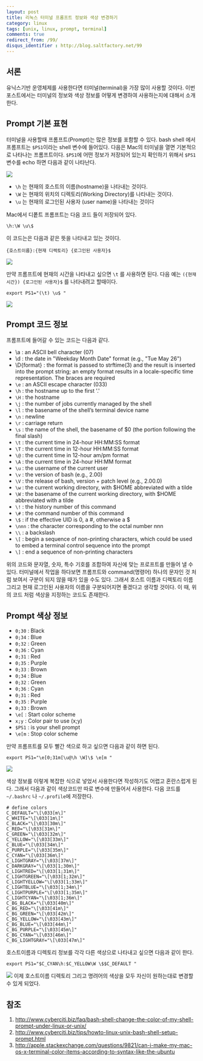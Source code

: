 ```yaml
---
layout: post
title: 리눅스 터미널 프롬프트 정보와 색상 변경하기
category: linux
tags: [unix, linux, prompt, terminal]
comments: true
redirect_from: /99/
disqus_identifier : http://blog.saltfactory.net/99
---
```


## 서론

유닉스기반 운영체제를 사용한다면 터미널(terminal)을 가장 많이 사용할 것이다. 이번 포스트에서는 터미널의 정보와 색상 정보를 어떻게 변경하여 사용하는지에 대해서 소개한다.

<!--more-->

## Prompt 기본 표현

터미널을 사용할때 프롬프트(Prompt)는 많은 정보를 포함할 수 있다. bash shell 에서 프롬프트는 `$PS1`이라는 shell 변수에 들어있다. 다음은 Mac의 터미널을 열면 기본적으로 나타나는 프롬프트이다. `$PS1`에 어떤 정보가 저장되어 있는지 확인하기 위해서 `$PS1` 변수를 echo 하면 다음과 같이 나타난다.

![](http://blog.hibrainapps.net/saltfactory/images/d5d69554-a43b-4e6f-98fd-66f800153d77)

* `\h` 는 현재의 호스트의 이름(hostname)을 나타내는 것이다.
* `\W` 는 현재의 위치의 디렉토리(Working Directory)를 나타내는 것이다.
* `\u` 는 현재의 로그인된 사용자 (user name)을 나타내는 것이다

Mac에서 디퐅트 프롬프트는 다음 코드 들이 저장되어 있다.

```
\h:\W \u\$
```

이 코드는은 다음과 같은 뜻을 나타내고 있는 것이다.

```
{호스트이름}:{현재 디렉토리} {로그인된 사용자}$
```

![](http://blog.hibrainapps.net/saltfactory/images/3d456f9d-7fa4-44cb-9460-0493d7e8dc88)

만약 프롬프트에 현재의 시간을 나타내고 싶으면 `\t` 를 사용하면 된다. 다음 예는 `({현재시간}) {로그인된 사용자}$` 를 나타내려고 할때이다.

```
export PS1="(\t) \u$ "
```

![](http://blog.hibrainapps.net/saltfactory/images/f6f02332-74ce-4b75-b533-fb629d93e2c0)

## Prompt 코드 정보  

프롬프트에 들어갈 수 있는 코드는 다음과 같다.

* \a : an ASCII bell character (07)
* \d : the date in "Weekday Month Date" format (e.g., "Tue May 26")
* \D{format} :	the format is passed to strftime(3) and the result is inserted into the prompt string; an empty format results in a locale-specific time representation. The braces are required
* `\e` : an ASCII escape character (033)
* `\h` : the hostname up to the first '.'
* `\H` : the hostname
* `\j` : the number of jobs currently managed by the shell
* `\l` : the basename of the shell’s terminal device name
* `\n` : newline
* `\r` : carriage return
* `\s` : the name of the shell, the basename of $0 (the portion following the final slash)
* `\t` : the current time in 24-hour HH:MM:SS format
* `\T` : the current time in 12-hour HH:MM:SS format
* `\@` : the current time in 12-hour am/pm format
* `\A` : the current time in 24-hour HH:MM format
* `\u` : the username of the current user
* `\v` : the version of bash (e.g., 2.00)
* `\V` : the release of bash, version + patch level (e.g., 2.00.0)
* `\w` : the current working directory, with $HOME abbreviated with a tilde
* `\W` : the basename of the current working directory, with $HOME abbreviated with a tilde
* `\!` : the history number of this command
* `\#` : the command number of this command
* `\$` : if the effective UID is 0, a #, otherwise a $
* `\nnn` : the character corresponding to the octal number nnn
* `\\` : a backslash
* `\[` : begin a sequence of non-printing characters, which could be used to embed a terminal control sequence into the prompt
* `\]` : end a sequence of non-printing characters

위의 코드와 문자열, 숫자, 특수 기호를 조합하여 자신에 맞는 프로프트를 만들어 낼 수 있다. 터미널에서 작업을 하다보면 프롬프트와 command(명령어) 하나의 문자인 것 처럼 보여서 구분이 되지 않을 때가 있을 수도 있다. 그래서 호스트 이름과 디렉토리 이름 그리고 현재 로그인된 사용자의 이름을 구분되어지면 좋겠다고 생각할 것이다. 이 때, 위의 코드 처럼 색상을 지정하는 코드도 존재한다.

## Prompt 색상 정보

* `0;30` : Black
* `0;34` : Blue
* `0;32` : Green
* `0;36` : Cyan
* `0;31` : Red
* `0;35` : Purple
* `0;33` : Brown
* `0;34` : Blue
* `0;32` : Green
* `0;36` : Cyan
* `0;31` : Red
* `0;35` : Purple
* `0;33` : Brown
* `\e[` : Start color scheme
* `x;y` : Color pair to use (x;y)
* `$PS1` : is your shell prompt
* `\e[m` : Stop color scheme

만약 프롬프트를 모두 빨간 색으로 하고 싶으면 다음과 같이 하면 된다.

```
export PS1="\e[0;31m[\u@\h \W]\$ \e[m "
```

![](http://blog.hibrainapps.net/saltfactory/images/d54e1989-988f-4884-a949-8ad6e24ce33f)


색상 정보를 이렇게 복잡한 식으로 넣었서 사용한다면 작성하기도 어렵고 혼란스럽게 된다. 그래서 다음과 같이 색상코드만 따로 변수에 만들어서 사용한다. 다음 코드를 `~/.bashrc` 나 `~/.profile`에 저장한다.

```
# define colors
C_DEFAULT="\[\033[m\]"
C_WHITE="\[\033[1m\]"
C_BLACK="\[\033[30m\]"
C_RED="\[\033[31m\]"
C_GREEN="\[\033[32m\]"
C_YELLOW="\[\033[33m\]"
C_BLUE="\[\033[34m\]"
C_PURPLE="\[\033[35m\]"
C_CYAN="\[\033[36m\]"
C_LIGHTGRAY="\[\033[37m\]"
C_DARKGRAY="\[\033[1;30m\]"
C_LIGHTRED="\[\033[1;31m\]"
C_LIGHTGREEN="\[\033[1;32m\]"
C_LIGHTYELLOW="\[\033[1;33m\]"
C_LIGHTBLUE="\[\033[1;34m\]"
C_LIGHTPURPLE="\[\033[1;35m\]"
C_LIGHTCYAN="\[\033[1;36m\]"
C_BG_BLACK="\[\033[40m\]"
C_BG_RED="\[\033[41m\]"
C_BG_GREEN="\[\033[42m\]"
C_BG_YELLOW="\[\033[43m\]"
C_BG_BLUE="\[\033[44m\]"
C_BG_PURPLE="\[\033[45m\]"
C_BG_CYAN="\[\033[46m\]"
C_BG_LIGHTGRAY="\[\033[47m\]"
```

호스트이름과 디렉토리 정보를 각각 다른 색상으로 나타내고 싶으면 다음과 같이 한다.

```
export PS1="$C_CYAN\h:$C_YELLOW\W \$$C_DEFAULT "
```

![](http://blog.hibrainapps.net/saltfactory/images/5bfe330e-ebef-4e8b-bec2-a1998825aed2)
이제 호스트이름 디렉토리 그리고 명려어의 색상을 모두 자신이 원하는대로 변경할 수 있게 되었다.

## 참조

1. http://www.cyberciti.biz/faq/bash-shell-change-the-color-of-my-shell-prompt-under-linux-or-unix/
2. http://www.cyberciti.biz/tips/howto-linux-unix-bash-shell-setup-prompt.html
3. http://apple.stackexchange.com/questions/9821/can-i-make-my-mac-os-x-terminal-color-items-according-to-syntax-like-the-ubuntu


